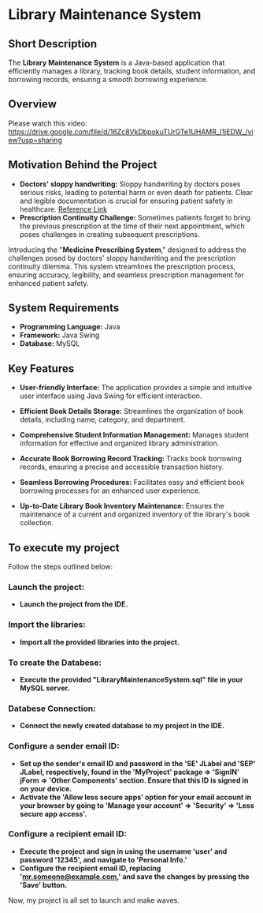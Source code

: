 # Library Maintenance System

## Short Description
The **Library Maintenance System** is a Java-based application that efficiently manages a library, tracking book details, student information, and borrowing records, ensuring a smooth borrowing experience.

## Overview
Please watch this video: https://drive.google.com/file/d/16Zc8VkDbpokuTUrGTe1UHAMR_I1jEDW_/view?usp=sharing 

## Motivation Behind the Project

- **Doctors' sloppy handwriting:** Sloppy handwriting by doctors poses serious risks, leading to potential harm or even death for patients. Clear and legible documentation is crucial for ensuring patient safety in healthcare. [Reference Link](https://content.time.com/time/health/article/0,8599,1578074,00.html)
- **Prescription Continuity Challenge:** Sometimes patients forget to bring the previous prescription at the time of their next appointment, which poses challenges in creating subsequent prescriptions.

Introducing the "**Medicine Prescribing System**," designed to address the challenges posed by doctors' sloppy handwriting and the prescription continuity dilemma. This system streamlines the prescription process, ensuring accuracy, legibility, and seamless prescription management for enhanced patient safety.

## System Requirements

- **Programming Language:** Java
- **Framework:** Java Swing
- **Database:** MySQL

## Key Features

- **User-friendly Interface:** The application provides a simple and intuitive user interface using Java Swing for efficient interaction.

- **Efficient Book Details Storage:** Streamlines the organization of book details, including name, category, and department.

- **Comprehensive Student Information Management:** Manages student information for effective and organized library administration.

- **Accurate Book Borrowing Record Tracking:** Tracks book borrowing records, ensuring a precise and accessible transaction history.

- **Seamless Borrowing Procedures:** Facilitates easy and efficient book borrowing processes for an enhanced user experience.

- **Up-to-Date Library Book Inventory Maintenance:** Ensures the maintenance of a current and organized inventory of the library's book collection.

## To execute my project
Follow the steps outlined below:

### Launch the project:
- **Launch the project from the IDE.**

### Import the libraries:
- **Import all the provided libraries into the project.**

### To create the Databese:
- **Execute the provided "LibraryMaintenanceSystem.sql" file in your MySQL server.**

### Databese Connection:
- **Connect the newly created database to my project in the IDE.**

### Configure a sender email ID:
- **Set up the sender's email ID and password in the 'SE' JLabel and 'SEP' JLabel, respectively, found in the 'MyProject' package => 'SignIN' jForm => 'Other Components' section. Ensure that this ID is signed in on your device.**
- **Activate the 'Allow less secure apps' option for your email account in your browser by going to 'Manage your account' => 'Security' => 'Less secure app access'.**

### Configure a recipient email ID:
- **Execute the project and sign in using the username 'user' and password '12345', and navigate to 'Personal Info.'**
- **Configure the recipient email ID, replacing 'mr.someone@example.com,' and save the changes by pressing the 'Save' button.**

Now, my project is all set to launch and make waves.

